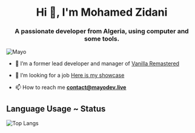 <h1 align="center">Hi 👋, I'm Mohamed Zidani</h1>
<h3 align="center">A passionate developer from Algeria, using computer and some tools.</h3>

<p align="left"> <img src="https://komarev.com/ghpvc/?username=d3marko" alt="Mayo" /> </p>

- 🔭 I’m a former lead developer and manager of  [Vanilla Remastered](https://vanilla-remastered.com)

- 🤔 I’m looking for a job [Here is my showcase](https://mayodev.live)

- 📫 How to reach me **contact@mayodev.live**


## Language Usage ~ Status
![Top Langs](https://github-readme-stats.aemiej.vercel.app/api/top-langs/?username=d3marko&layout=compact&theme=dark&show_icons=true&hide_border=true&private=true)
<p align="center">

